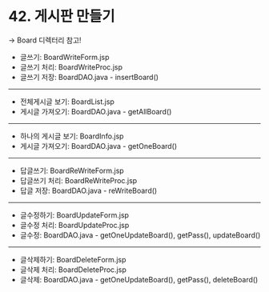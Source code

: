 # 42. 게시판 만들기
→ Board 디렉터리 참고!

- 글쓰기: BoardWriteForm.jsp
- 글쓰기 처리: BoardWriteProc.jsp 
- 글쓰기 저장: BoardDAO.java - insertBoard()
***
- 전체게시글 보기: BoardList.jsp
- 게시글 가져오기: BoardDAO.java - getAllBoard()
***
- 하나의 게시글 보기: BoardInfo.jsp
- 게시글 가져오기: BoardDAO.java - getOneBoard()
***
- 답글쓰기: BoardReWriteForm.jsp
- 답글쓰기 처리: BoardReWriteProc.jsp
- 답글 저장: BoardDAO.java - reWriteBoard()
***
- 글수정하기: BoardUpdateForm.jsp
- 글수정 처리: BoardUpdateProc.jsp
- 글수정: BoardDAO.java - getOneUpdateBoard(), getPass(), updateBoard()
***
- 글삭제하기: BoardDeleteForm.jsp
- 글삭제 처리: BoardDeleteProc.jsp
- 글삭제: BoardDAO.java - getOneUpdateBoard(), getPass(), deleteBoard()
